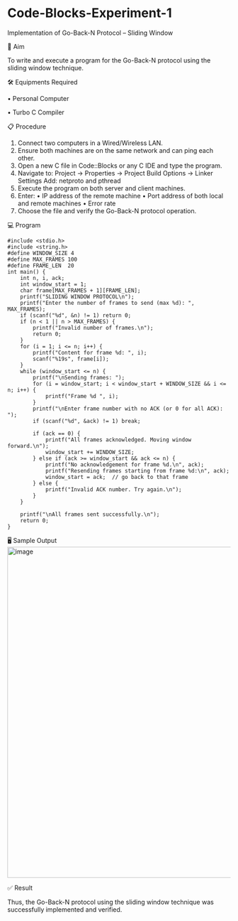 # Code-Blocks-Experiment-1
Implementation of Go-Back-N Protocol – Sliding Window

🎯 Aim

To write and execute a program for the Go-Back-N protocol using the sliding window technique.

🛠️ Equipments Required

• 	Personal Computer

• 	Turbo C Compiler

📋 Procedure
1. 	Connect two computers in a Wired/Wireless LAN.
2. 	Ensure both machines are on the same network and can ping each other.
3. 	Open a new C file in Code::Blocks or any C IDE and type the program.
4. 	Navigate to:
Project -> Properties -> Project Build Options -> Linker Settings
Add: netproto and pthread
5. 	Execute the program on both server and client machines.
6. 	Enter:
• 	IP address of the remote machine
• 	Port address of both local and remote machines
• 	Error rate
7. 	Choose the file and verify the Go-Back-N protocol operation.

💻 Program
```
#include <stdio.h>
#include <string.h>
#define WINDOW_SIZE 4
#define MAX_FRAMES 100
#define FRAME_LEN  20
int main() {
    int n, i, ack;
    int window_start = 1;
    char frame[MAX_FRAMES + 1][FRAME_LEN];
    printf("SLIDING WINDOW PROTOCOL\n");
    printf("Enter the number of frames to send (max %d): ", MAX_FRAMES);
    if (scanf("%d", &n) != 1) return 0;
    if (n < 1 || n > MAX_FRAMES) {
        printf("Invalid number of frames.\n");
        return 0;
    }
    for (i = 1; i <= n; i++) {
        printf("Content for frame %d: ", i);
        scanf("%19s", frame[i]);
    }
    while (window_start <= n) {
        printf("\nSending frames: ");
        for (i = window_start; i < window_start + WINDOW_SIZE && i <= n; i++) {
            printf("Frame %d ", i);
        }
        printf("\nEnter frame number with no ACK (or 0 for all ACK): ");
        if (scanf("%d", &ack) != 1) break;

        if (ack == 0) {
            printf("All frames acknowledged. Moving window forward.\n");
            window_start += WINDOW_SIZE;
        } else if (ack >= window_start && ack <= n) {
            printf("No acknowledgement for frame %d.\n", ack);
            printf("Resending frames starting from frame %d:\n", ack);
            window_start = ack;  // go back to that frame
        } else {
            printf("Invalid ACK number. Try again.\n");
        }
    }

    printf("\nAll frames sent successfully.\n");
    return 0;
}

```
🖥️ Sample Output
<img width="914" height="745" alt="image" src="https://github.com/user-attachments/assets/cbc8d114-3c7b-4bf3-bf84-ecd608ef10b7" />


✅ Result

Thus, the Go-Back-N protocol using the sliding window technique was successfully implemented and verified.
